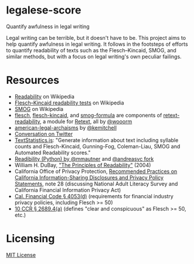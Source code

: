 # legalese-score
Quantify awfulness in legal writing

Legal writing can be terrible, but it doesn't have to be. This project aims to help quantify awfulness in legal writing. It follows in the footsteps of efforts to quantify readability of texts such as the Flesch–Kincaid, SMOG, and similar methods, but with a focus on legal writing's own peculiar failings.

# Resources

* [Readability](https://en.wikipedia.org/wiki/Readability) on Wikipedia
* [Flesch–Kincaid readability tests](https://en.wikipedia.org/wiki/Flesch%E2%80%93Kincaid_readability_tests) on Wikipedia
* [SMOG](https://en.wikipedia.org/wiki/SMOG) on Wikipedia
* [flesch](https://github.com/wooorm/flesch), [flesch-kincaid](https://github.com/wooorm/flesch-kincaid), and [smog-formula](https://github.com/wooorm/smog-formula) are components of [retext-readability](https://github.com/wooorm/retext-readability), a module for [Retext](https://github.com/wooorm/retext), all by [@wooorm](https://github.com/wooorm)
* [american-legal-archaisms](https://github.com/kemitchell/american-legal-archaisms) by [@kemitchell](https://github.com/kemitchell)
* [Conversation on Twitter](https://twitter.com/anseljh/status/699775323173314560)
* [TextStatistics.js](https://github.com/cgiffard/TextStatistics.js): "Generate information about text including syllable counts and Flesch-Kincaid, Gunning-Fog, Coleman-Liau, SMOG and Automated Readability scores."
* [Readibility (Python) by @mmautner](https://github.com/mmautner/readability) and [@andreasvc fork](https://github.com/andreasvc/readability)
* William H. DuBay, ["The Principles of Readability"](http://en.copian.ca/library/research/readab/readab.pdf) (2004)
* California Office of Privacy Protection, [Recommended Practices on California Information-Sharing Disclosures and Privacy Policy Statements](https://oag.ca.gov/sites/all/files/agweb/pdfs/privacy/COPP_bus_reportinfo_sharing1.pdf?), note 28 (discussing National Adult Literacy Survey and California Financial Information Privacy Act)
* [Cal. Financial Code § 4053(d)](https://leginfo.legislature.ca.gov/faces/codes_displaySection.xhtml?sectionNum=4053.&lawCode=FIN) (requirements for financial industry privacy policies, including Flesch >= 50)
* [10 CCR § 2689.4(a)](https://govt.westlaw.com/calregs/Document/IA32AD2E0D49211DEBC02831C6D6C108E?contextData=%28sc.Search%29&rank=1&originationContext=Search+Result&navigationPath=Search%2fv3%2fsearch%2fresults%2fnavigation%2fi0ad6005600000153a03219749e53828e%3fstartIndex%3d1%26Nav%3dREGULATION_PUBLICVIEW%26contextData%3d%28sc.Default%29&list=REGULATION_PUBLICVIEW&transitionType=SearchItem&listSource=Search&viewType=FullText&t_T1=10&t_T2=2689.4&t_S1=CA+ADC+s) (defines "clear and conspicuous" as Flesch >= 50, etc.)

# Licensing

[MIT License](LICENSE)
